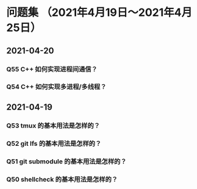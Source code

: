 # 问题集 （2021年4月19日～2021年4月25日）

## 2021-04-20

### Q55 C++ 如何实现进程间通信？

### Q54 C++ 如何实现多进程/多线程？

## 2021-04-19

### Q53 tmux 的基本用法是怎样的？

### Q52 git lfs 的基本用法是怎样的？

### Q51 git submodule 的基本用法是怎样的？

### Q50 shellcheck 的基本用法是怎样的？
